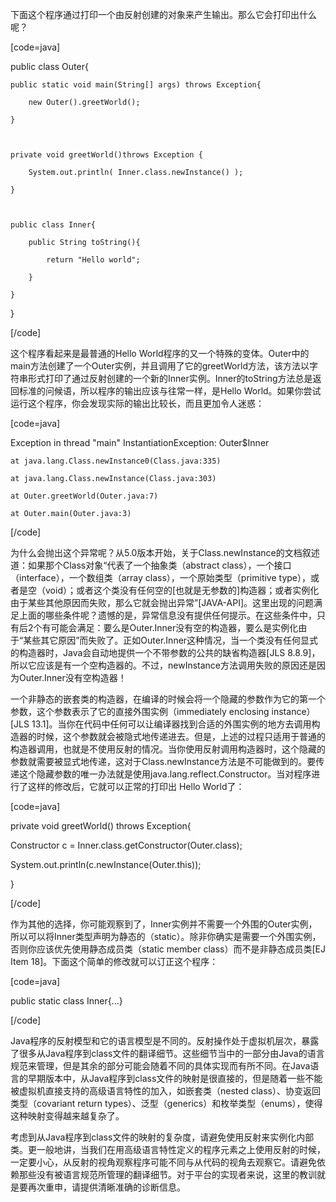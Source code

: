 下面这个程序通过打印一个由反射创建的对象来产生输出。那么它会打印出什么呢？ 
[code=java]
public class Outer{
    public static void main(String[] args) throws Exception{
        new Outer().greetWorld();
    }

    private void greetWorld()throws Exception {
        System.out.println( Inner.class.newInstance() );
    }

    public class Inner{
        public String toString(){
            return "Hello world";
        }
    }
}
[/code]
这个程序看起来是最普通的Hello World程序的又一个特殊的变体。Outer中的main方法创建了一个Outer实例，并且调用了它的greetWorld方法，该方法以字符串形式打印了通过反射创建的一个新的Inner实例。Inner的toString方法总是返回标准的问候语，所以程序的输出应该与往常一样，是Hello World。如果你尝试运行这个程序，你会发现实际的输出比较长，而且更加令人迷惑： 
[code=java]
Exception in thread "main" InstantiationException: Outer$Inner
	at java.lang.Class.newInstance0(Class.java:335)
	at java.lang.Class.newInstance(Class.java:303)
	at Outer.greetWorld(Outer.java:7)
	at Outer.main(Outer.java:3)
[/code]
为什么会抛出这个异常呢？从5.0版本开始，关于Class.newInstance的文档叙述道：如果那个Class对象“代表了一个抽象类（abstract class），一个接口（interface），一个数组类（array class），一个原始类型（primitive type），或者是空（void）；或者这个类没有任何空的[也就是无参数的]构造器；或者实例化由于某些其他原因而失败，那么它就会抛出异常”[JAVA-API]。这里出现的问题满足上面的哪些条件呢？遗憾的是，异常信息没有提供任何提示。在这些条件中，只有后2个有可能会满足：要么是Outer.Inner没有空的构造器，要么是实例化由于“某些其它原因”而失败了。正如Outer.Inner这种情况，当一个类没有任何显式的构造器时，Java会自动地提供一个不带参数的公共的缺省构造器[JLS 8.8.9]，所以它应该是有一个空构造器的。不过，newInstance方法调用失败的原因还是因为Outer.Inner没有空构造器！ 
一个非静态的嵌套类的构造器，在编译的时候会将一个隐藏的参数作为它的第一个参数，这个参数表示了它的直接外围实例（immediately enclosing instance）[JLS 13.1]。当你在代码中任何可以让编译器找到合适的外围实例的地方去调用构造器的时候，这个参数就会被隐式地传递进去。但是，上述的过程只适用于普通的构造器调用，也就是不使用反射的情况。当你使用反射调用构造器时，这个隐藏的参数就需要被显式地传递，这对于Class.newInstance方法是不可能做到的。要传递这个隐藏参数的唯一办法就是使用java.lang.reflect.Constructor。当对程序进行了这样的修改后，它就可以正常的打印出 Hello World了：
[code=java] 
private void greetWorld() throws Exception{
  Constructor c = Inner.class.getConstructor(Outer.class);
  System.out.println(c.newInstance(Outer.this));
}
[/code]
作为其他的选择，你可能观察到了，Inner实例并不需要一个外围的Outer实例，所以可以将Inner类型声明为静态的（static）。除非你确实是需要一个外围实例，否则你应该优先使用静态成员类（static member class）而不是非静态成员类[EJ Item 18]。下面这个简单的修改就可以订正这个程序： 
[code=java] 
public static class Inner{...}
[/code]
Java程序的反射模型和它的语言模型是不同的。反射操作处于虚拟机层次，暴露了很多从Java程序到class文件的翻译细节。这些细节当中的一部分由Java的语言规范来管理，但是其余的部分可能会随着不同的具体实现而有所不同。在Java语言的早期版本中，从Java程序到class文件的映射是很直接的，但是随着一些不能被虚拟机直接支持的高级语言特性的加入，如嵌套类（nested class）、协变返回类型（covariant return types）、泛型（generics）和枚举类型（enums），使得这种映射变得越来越复杂了。 
考虑到从Java程序到class文件的映射的复杂度，请避免使用反射来实例化内部类。更一般地讲，当我们在用高级语言特性定义的程序元素之上使用反射的时候，一定要小心，从反射的视角观察程序可能不同与从代码的视角去观察它。请避免依赖那些没有被语言规范所管理的翻译细节。对于平台的实现者来说，这里的教训就是要再次重申，请提供清晰准确的诊断信息。